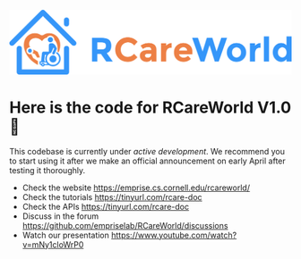 ![alt text](rcareworld.png)

# Here is the code for RCareWorld V1.0 🦾

This codebase is currently under *active development*. We recommend you to start using it after we make an official announcement on early April after testing it thoroughly.

- Check the website https://emprise.cs.cornell.edu/rcareworld/
- Check the tutorials https://tinyurl.com/rcare-doc
- Check the APIs https://tinyurl.com/rcare-doc
- Discuss in the forum https://github.com/empriselab/RCareWorld/discussions
- Watch our presentation https://www.youtube.com/watch?v=mNy1cloWrP0
